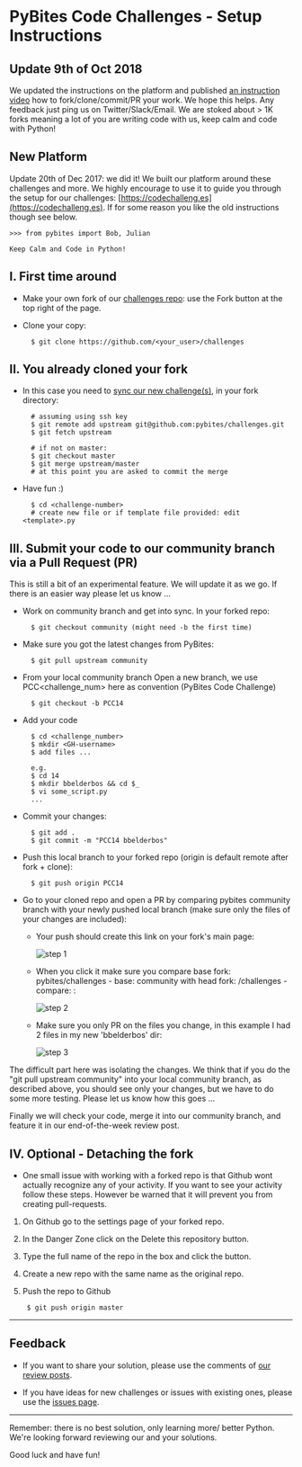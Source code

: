 # PyBites Code Challenges - Setup Instructions

## Update 9th of Oct 2018

We updated the instructions on the platform and published [an instruction video](https://www.youtube.com/watch?v=vJsyLSZxqVw&t=14s) how to fork/clone/commit/PR your work. We hope this helps. Any feedback just ping us on Twitter/Slack/Email. We are stoked about > 1K forks meaning a lot of you are writing code with us, keep calm and code with Python!

## New Platform

Update 20th of Dec 2017: we did it! We built our platform around these challenges and more. We highly encourage to use it to guide you through the setup for our challenges: [https://codechalleng.es](https://codechalleng.es). If for some reason you like the old instructions though see below.

	>>> from pybites import Bob, Julian

	Keep Calm and Code in Python!


## I. First time around

* Make your own fork of our [challenges repo](https://github.com/pybites/challenges): use the Fork button at the top right of the page.

* Clone your copy:

		$ git clone https://github.com/<your_user>/challenges

## II. You already cloned your fork

* In this case you need to [sync our new challenge(s)](https://help.github.com/articles/syncing-a-fork/), in your fork directory:

		# assuming using ssh key
		$ git remote add upstream git@github.com:pybites/challenges.git
		$ git fetch upstream

		# if not on master:
		$ git checkout master
		$ git merge upstream/master
		# at this point you are asked to commit the merge

* Have fun :)

		$ cd <challenge-number>
		# create new file or if template file provided: edit <template>.py 

## III. Submit your code to our community branch via a Pull Request (PR)

This is still a bit of an experimental feature. We will update it as we go. If there is an easier way please let us know ...

* Work on community branch and get into sync. In your forked repo:

		$ git checkout community (might need -b the first time)

* Make sure you got the latest changes from PyBites:

		$ git pull upstream community

* From your local community branch Open a new branch, we use PCC<challenge_num> here as convention (PyBites Code Challenge)

		$ git checkout -b PCC14

* Add your code

		$ cd <challenge_number>
		$ mkdir <GH-username>
		$ add files ...
		
		e.g.
		$ cd 14
		$ mkdir bbelderbos && cd $_
		$ vi some_script.py
		...

* Commit your changes:
	
		$ git add .
		$ git commit -m "PCC14 bbelderbos"

* Push this local branch to your forked repo (origin is default remote after fork + clone):

		$ git push origin PCC14

* Go to your cloned repo and open a PR by comparing pybites community branch with your newly pushed local branch (make sure only the files of your changes are included):

	* Your push should create this link on your fork's main page:

		![step 1](PR1.png)

	* When you click it make sure you compare base fork: pybites/challenges - base: community with head fork: <username>/challenges - compare: <your-branch>:

		![step 2](PR2.png)

	* Make sure you only PR on the files you change, in this example I had 2 files in my new 'bbelderbos' dir:

		![step 3](PR3.png)

The difficult part here was isolating the changes. We think that if you do the "git pull upstream community" into your local community branch, as described above, you should see only your changes, but we have to do some more testing. Please let us know how this goes ...

Finally we will check your code, merge it into our community branch, and feature it in our end-of-the-week review post. 

## IV. Optional - Detaching the fork

* One small issue with working with a forked repo is that Github wont actually recognize any of your activity. If you want to see your activity follow these steps. However be warned that it will prevent you from creating pull-requests.

1. On Github go to the settings page of your forked repo.
2. In the Danger Zone click on the Delete this repository button.
3. Type the full name of the repo in the box and click the button.
4. Create a new repo with the same name as the original repo.
5. Push the repo to Github

		$ git push origin master

---

## Feedback

* If you want to share your solution, please use the comments of [our review posts](http://pybit.es/pages/challenges.html).

* If you have ideas for new challenges or issues with existing ones, please use the [issues page](https://github.com/pybites/challenges/issues).

---

Remember: there is no best solution, only learning more/ better Python. We're looking forward reviewing our and your solutions.

Good luck and have fun!
